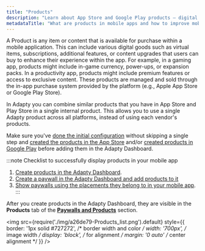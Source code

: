 ```yaml
---
title: "Products"
description: "Learn about App Store and Google Play products – digital items users can purchase within apps, ranging from in-game currency to premium features. Discover how Adapty revolutionizes mobile app monetization and user engagement with its seamless product management capabilities. With Adapty, consolidate similar products across platforms into a single internal product, streamlining management and maximizing revenue potential. Elevate user experience, increase app revenue, and attract more users effortlessly with Adapty's innovative solutions"
metadataTitle: "What are products in mobile apps and how to improve mobile app monetization with Adapty"
---
```


A Product is any item or content that is available for purchase within a mobile application. This can include various digital goods such as virtual items, subscriptions, additional features, or content upgrades that users can buy to enhance their experience within the app. For example, in a gaming app, products might include in-game currency, power-ups, or expansion packs. In a productivity app, products might include premium features or access to exclusive content. These products are managed and sold through the in-app purchase system provided by the platform (e.g., Apple App Store or Google Play Store).

In Adapty you can combine similar products that you have in App Store and Play Store in a single internal product. This allows you to use a single Adapty product across all platforms, instead of using each vendor's products.

Make sure you've [done the initial configuration](quickstart) without skipping a single step and [created the products in the App Store](app-store-products) and/or [created products in Google Play](android-products) before adding them in the Adapty Dashboard.

:::note
Checklist to successfully display products in your mobile app

1. [Create products in the Adapty Dashboard](create-product).
2. [Create a paywall in the Adapty Dashboard and add products to it](create-paywall)
3. [Show paywalls using the placements they belong to in your mobile app](display-pb-paywalls).
:::

After you create products in the Adapty Dashboard, they are visible in the  **Products** tab of the **[Paywalls and Products](https://app.adapty.io/products)** section.


<img
  src={require('./img/a26de79-Products_list.png').default}
  style={{
    border: '1px solid #727272', /* border width and color */
    width: '700px', /* image width */
    display: 'block', /* for alignment */
    margin: '0 auto' /* center alignment */
  }}
/>


